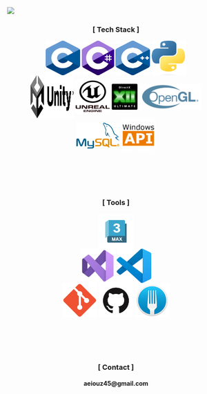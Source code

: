
<!--
**limboboat/limboboat** is a ✨ _special_ ✨ repository because its `README.md` (this file) appears on your GitHub profile.

Here are some ideas to get you started:

- 🔭 I’m currently working on ...
- 🌱 I’m currently learning ...
- 👯 I’m looking to collaborate on ...
- 🤔 I’m looking for help with ...
- 💬 Ask me about ...
- 📫 How to reach me: ...
- 😄 Pronouns: ...
- ⚡ Fun fact: ...
-->

<img src="https://capsule-render.vercel.app/api?type=waving&color=auto&height=300&section=header&text=LimBoBoat%20&fontSize=60&desc=Hello%20limBoBoat%20world!&&fontAlignY=40&descAlignY=50" />


<h3 align="center">[ Tech Stack ]</h3>
<p align="center">  
  <img src="/Logo/C.png" align="center" height="80px" width="80px">  
  <img src="/Logo/Logo_C_sharp.jpg" align="center" height="80px" width="75px">  
  <img src="/Logo/ISO_C++_Logo.svg" align="center" height="80px" width="80px"> 
  <img src="/Logo/Python-logo.png" height="80px" align="center" width="80px"> 
  <br>

  <img src="/Logo/Unity.svg" align="center" height="100px" width="100px">  
  <img src="/Logo/Unreal.png" align="center" height="80px" width="80px">  
  <img src="/Logo/DirectX_12_Ultimate.png"  align="center" height="60px" width="60px">
  <img src="/Logo/Opengl-logo.svg.png"  align="center" height="60px" width="=80px">
  
  <br>
  <img src="/Logo/Mysql_logo.png" align="center" height="60px" width="100px"> 
  <img src="/Logo/Windows_API.png" align="center" height="80px" width="80px">
</p>

<!--<h4 align="center">C &emsp;  C# &emsp; C++ &emsp; Python &emsp;  Windows &emsp;  DirectX &emsp; OpenGL</h4>-->
<br>
<br>
<br>
<br>

<h3 align="center">[ Tools ]</h3>
<p align="center">  
  <img src="/Logo/3dmax.webp" align="center" height="80px" width="80px">  
  <br>
  <img src="/Logo/Visual_Studio_Icon_2022.svg.png" align="center" height="80px" width="80px">
  <img src="/Logo/VSCode.png" align="center" height="80px" width="80px">
  <br>
  <img src="/Logo/Git_icon.svg.png" align="center" height="80px" width="80px">  
  <img src="/Logo/GitHub.png" align="center" height="80px" width="80px">
  <img src="/Logo/gitfork.png" align="center" height="80px" width="80px">
</p>
<!--<h4 align="center">VisualStudio &emsp; MySQL &emsp;  Unity  &emsp; Unreal &emsp;  3DsMax &emsp;  Git </h4>-->
<br>
<br>
<br>
<br>

<h3 align="center">[ Contact ]</h3>
<h4 align="center">aeiouz45@gmail.com</h4>
<br>
<br>
<br>
<br>

<!--
---
![Anurag's GitHub stats](https://github-readme-stats.vercel.app/api?username=limboboat&show_icons=true&theme=graywhite)
<br>

---
![Top Langs](https://github-readme-stats.vercel.app/api/top-langs/?username=limboboat)
-->
